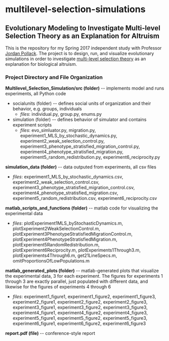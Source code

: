 # multilevel-selection-simulations
## Evolutionary Modeling to Investigate Multi-level Selection Theory as an Explanation for Altruism

This is the repository for my Spring 2017 independent study with 
Professor <a href="http://www.cs.brandeis.edu/~pollack/">Jordan Pollack</a>. 
The project is to design, run, and visualize evolutionary simulations in order to investigate <a href="https://en.wikipedia.org/wiki/Group_selection">multi-level selection theory</a>  as an explanation for biological altruism.

### Project Directory and File Organization

**Multilevel_Selection_Simulation/src (folder)** -- implements model and runs experiments, all Python code
+ socialunits (folder) -- defines social units of organization and their behavior, e.g. groups, individuals
  + *files*: individual.py, group.py, enums.py
+ simulation (folder) -- defines behavior of simulator and contains experiment scripts
    + *files*: evo_simluator.py, migration.py, experiment1_MLS_by_stochastic_dynamics.py, experiment2_weak_selection_control.py,      experiment3_phenotype_stratisfied_migration_control.py, experiment4_phenotype_stratisfied_migration.py, experiment5_random_redistribution.py, experiment6_reciprocity.py

**simulation_data (folder)** -- data outputed from experiments, all csv files
+ *files*: experiment1_MLS_by_stochastic_dynamics.csv, experiment2_weak_selection_control.csv,      experiment3_phenotype_stratisfied_migration_control.csv, experiment4_phenotype_stratisfied_migration.csv, experiment5_random_redistribution.csv, experiment6_reciprocity.csv

**matlab_scripts_and_functions (folder)** -- matlab code for visualizing the experimental data
+ *files*: plotExperiment1MLS_byStochasticDynamics.m, plotSxperiment2WeakSelectionControl.m,      plotExperiment3PhenotypeStratisfiedMigrationControl.m, plotExperiment4PhenotypeStratisfiedMigration.m, plotExperiment5RandomRedistribution.m, plotExperiment6Reciprocity.m, plotExperiments1Through3.m, plotExperiments4Through6.m, get21LineSpecs.m, omitProportionsOfLowPopulations.m

**matlab_generated_plots (folder)** -- matlab-generated plots that visualize the experimental data, 3 for each experiment. The figures for experiments 1 through 3 are exactly parallel, just populated with different data, and likewise for the figures of experiments 4 through 6
+ *files*: experiment1_figure1, experiment1_figure2, experiment1_figure3, experiment2_figure1, experiment2_figure2, experiment2_figure3, experiment3_figure1, experiment3_figure2, experiment3_figure3, experiment4_figure1, experiment4_figure2, experiment4_figure3, experiment5_figure1, experiment5_figure2, experiment5_figure3, experiment6_figure1, experiment6_figure2, experiment6_figure3 

**report.pdf (file)** -- conference-style report 


